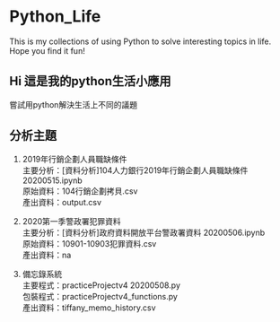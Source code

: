 # Python_Life
This is my collections of using Python to solve interesting topics in life. Hope you find it fun!

## Hi 這是我的python生活小應用
嘗試用python解決生活上不同的議題 

## 分析主題
1. 2019年行銷企劃人員職缺條件 <br>
主要分析：[資料分析]104人力銀行2019年行銷企劃人員職缺條件 20200515.ipynb <br>
原始資料：104行銷企劃拷貝.csv <br>
產出資料：output.csv <br>

2. 2020第一季警政署犯罪資料<br>
主要分析：[資料分析]政府資料開放平台警政署資料 20200506.ipynb <br>
原始資料：10901-10903犯罪資料.csv <br>
產出資料：na

3. 備忘錄系統<br>
主要程式：practiceProjectv4 20200508.py <br>
包裝程式：practiceProjectv4_functions.py <br>
產出資料：tiffany_memo_history.csv
